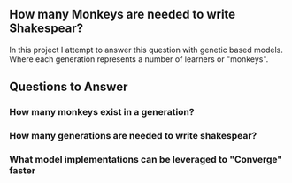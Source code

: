 ## How many Monkeys are needed to write Shakespear?
In this project I attempt to answer this question with genetic based models. 
Where each generation represents a number of learners or "monkeys".

## Questions to Answer

### How many monkeys exist in a generation?

### How many generations are needed to write shakespear?

### What model implementations can be leveraged to "Converge" faster